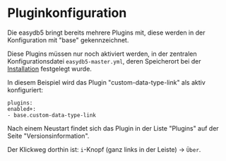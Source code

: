 # Pluginkonfiguration

Die easydb5 bringt bereits mehrere Plugins mit, diese werden in der Konfiguration mit "base" gekennzeichnet.

Diese Plugins müssen nur noch aktiviert werden, in der zentralen Konfigurationsdatei `easydb5-master.yml`, deren Speicherort bei der [Installation](/sysadmin/installation/installation.md#anpassungen) festgelegt wurde.

In diesem Beispiel wird das Plugin "custom-data-type-link" als aktiv konfiguriert:

~~~~
plugins:
enabled+:
- base.custom-data-type-link

~~~~

Nach einem Neustart findet sich das Plugin in der Liste "Plugins" auf der Seite "Versionsinformation".

Der Klickweg dorthin ist: `i`-Knopf (ganz links in der Leiste) -> `Über`.
